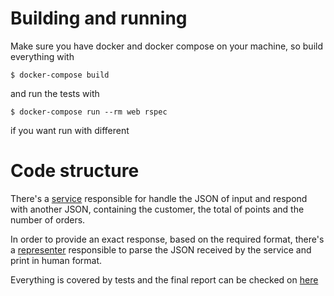# Building and running

Make sure you have docker and docker compose on your machine, so build everything with
```
$ docker-compose build
```

and run the tests with 
```
$ docker-compose run --rm web rspec
```

if you want run with different 

# Code structure

There's a [service](app/services/json_parser_service.rb) responsible for handle the JSON of input and respond with another JSON, containing the customer, the total of points and the number of orders.

In order to provide an exact response, based on the required format, there's a [representer](app/representers/rewards_representer.rb) responsible to parse the JSON received by the service and print in human format.

Everything is covered by tests and the final report can be checked on [here](coverage/index.html)
